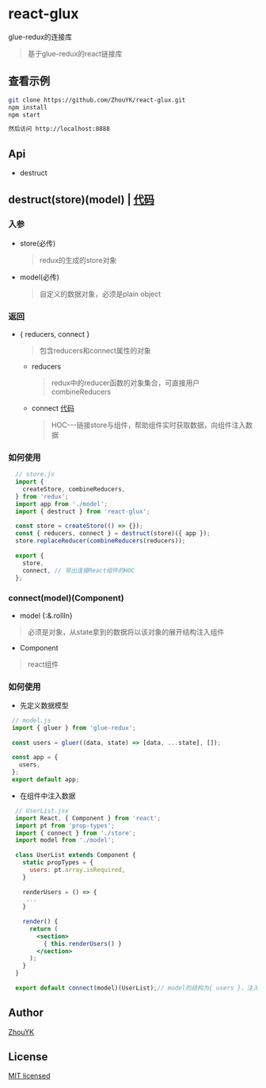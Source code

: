 # react-glux

glue-redux的连接库
> 基于glue-redux的react链接库

## 查看示例
```bash
git clone https://github.com/ZhouYK/react-glux.git
npm install
npm start

然后访问 http://localhost:8888
```

## Api
* destruct

## destruct(store)(model) | [代码](https://github.com/ZhouYK/react-glux/blob/master/example/configStore.js)

### 入参
- store(必传)
  > redux的生成的store对象
- model(必传)
  > 自定义的数据对象，必须是plain object
  
### 返回
- { reducers, connect }
  > 包含reducers和connect属性的对象
  
   - reducers
      > redux中的reducer函数的对象集合，可直接用户combineReducers
   - connect [代码](https://github.com/ZhouYK/react-glux/blob/master/example/App/UserList.jsx)
      > HOC---链接store与组件，帮助组件实时获取数据，向组件注入数据

### 如何使用
```js
  // store.js
  import {
    createStore, combineReducers,
  } from 'redux';
  import app from './model';
  import { destruct } from 'react-glux';
  
  const store = createStore(() => {});
  const { reducers, connect } = destruct(store)({ app });
  store.replaceReducer(combineReducers(reducers));
  
  export {
    store,
    connect, // 导出连接React组件的HOC
  };

```
### connect(model)(Component)
* model {:&.rollIn}
> 必须是对象，从state拿到的数据将以该对象的展开结构注入组件

* Component
> react组件

### 如何使用

* 先定义数据模型

```js
 // model.js
 import { gluer } from 'glue-redux';
 
 const users = gluer((data, state) => [data, ...state], []);
 
 const app = {
   users,
 };
 export default app;

```

* 在组件中注入数据

```jsx
  // UserList.jsx
  import React, { Component } from 'react';
  import pt from 'prop-types';
  import { connect } from './store';
  import model from './model';
  
  class UserList extends Component {
    static propTypes = {
      users: pt.array.isRequired,
    }
  
    renderUsers = () => {
     ...
    }
  
    render() {
      return (
        <section>
          { this.renderUsers() }
        </section>
      );
    }
  }
  
  export default connect(model)(UserList);// model的结构为{ users }，注入组件的属性则为this.props.users

```
## Author
[ZhouYK](https://github.com/ZhouYK)

## License
[MIT licensed](https://github.com/ZhouYK/react-glux/blob/master/LICENSE) 
